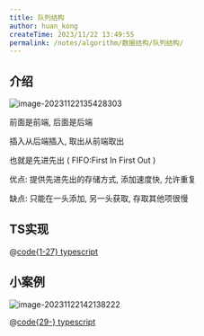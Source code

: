 ```yaml
---
title: 队列结构
author: huan_kong
createTime: 2023/11/22 13:49:55
permalink: /notes/algorithm/数据结构/队列结构/
---
```


## 介绍

![image-20231122135428303](https://img.huankong.top/i/2023/11/22/655d979d1ff25.png)

前面是前端, 后面是后端

插入从后端插入, 取出从前端取出

也就是先进先出 ( FIFO:First In First Out )

优点: 提供先进先出的存储方式, 添加速度快, 允许重复

缺点: 只能在一头添加, 另一头获取, 存取其他项很慢

## TS实现

@[code{1-27} typescript](./code/队列结构.ts)

## 小案例

![image-20231122142138222](https://img.huankong.top/i/2023/11/22/655d9df549d2a.png)

@[code{29-} typescript](./code/队列结构.ts)
